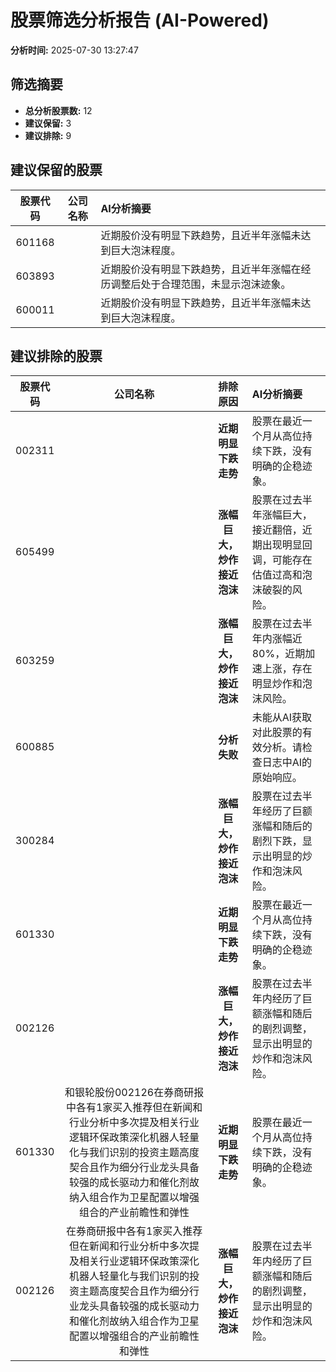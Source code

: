 # 股票筛选分析报告 (AI-Powered)

**分析时间:** 2025-07-30 13:27:47

## 筛选摘要

- **总分析股票数:** 12
- **建议保留:** 3
- **建议排除:** 9

## 建议保留的股票

| 股票代码 | 公司名称 | AI分析摘要 |
|:---:|:---:|:---|
| 601168 |  | 近期股价没有明显下跌趋势，且近半年涨幅未达到巨大泡沫程度。 |
| 603893 |  | 近期股价没有明显下跌趋势，且近半年涨幅在经历调整后处于合理范围，未显示泡沫迹象。 |
| 600011 |  | 近期股价没有明显下跌趋势，且近半年涨幅未达到巨大泡沫程度。 |

## 建议排除的股票

| 股票代码 | 公司名称 | 排除原因 | AI分析摘要 |
|:---:|:---:|:---:|:---|
| 002311 |  | **近期明显下跌走势** | 股票在最近一个月从高位持续下跌，没有明确的企稳迹象。 |
| 605499 |  | **涨幅巨大，炒作接近泡沫** | 股票在过去半年涨幅巨大，接近翻倍，近期出现明显回调，可能存在估值过高和泡沫破裂的风险。 |
| 603259 |  | **涨幅巨大，炒作接近泡沫** | 股票在过去半年内涨幅近80%，近期加速上涨，存在明显炒作和泡沫风险。 |
| 600885 |  | **分析失败** | 未能从AI获取对此股票的有效分析。请检查日志中AI的原始响应。 |
| 300284 |  | **涨幅巨大，炒作接近泡沫** | 股票在过去半年经历了巨额涨幅和随后的剧烈下跌，显示出明显的炒作和泡沫风险。 |
| 601330 |  | **近期明显下跌走势** | 股票在最近一个月从高位持续下跌，没有明确的企稳迹象。 |
| 002126 |  | **涨幅巨大，炒作接近泡沫** | 股票在过去半年内经历了巨额涨幅和随后的剧烈调整，显示出明显的炒作和泡沫风险。 |
| 601330 | 和银轮股份002126在券商研报中各有1家买入推荐但在新闻和行业分析中多次提及相关行业逻辑环保政策深化机器人轻量化与我们识别的投资主题高度契合且作为细分行业龙头具备较强的成长驱动力和催化剂故纳入组合作为卫星配置以增强组合的产业前瞻性和弹性 | **近期明显下跌走势** | 股票在最近一个月从高位持续下跌，没有明确的企稳迹象。 |
| 002126 | 在券商研报中各有1家买入推荐但在新闻和行业分析中多次提及相关行业逻辑环保政策深化机器人轻量化与我们识别的投资主题高度契合且作为细分行业龙头具备较强的成长驱动力和催化剂故纳入组合作为卫星配置以增强组合的产业前瞻性和弹性 | **涨幅巨大，炒作接近泡沫** | 股票在过去半年内经历了巨额涨幅和随后的剧烈调整，显示出明显的炒作和泡沫风险。 |
